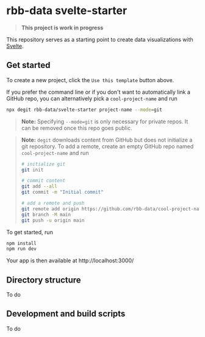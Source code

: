 # rbb-data svelte-starter

> **This project is work in progress**

This repository serves as a starting point to create data visualizations with [Svelte](https://svelte.dev/).

## Get started

To create a new project, click the `Use this template` button above.

If you prefer the command line or if you don't want to automatically link a GitHub repo, you can alternatively pick a `cool-project-name` and run

```bash
npx degit rbb-data/svelte-starter project-name --mode=git
```

> **Note:** Specifying `--mode=git` is only necessary for private repos. It can be removed once this repo goes public.

> **Note:** `degit` downloads content from GitHub but does not initialize a git repository. To add a remote, create an empty GitHub repo named `cool-project-name` and run
>
> ```bash
> # initialize git
> git init
>
> # commit content
> git add --all
> git commit -m "Initial commit"
>
> # add a remote and push
> git remote add origin https://github.com/rbb-data/cool-project-name.git
> git branch -M main
> git push -u origin main
> ```

To get started, run

```bash
npm install
npm run dev
```

Your app is then available at http://localhost:3000/

## Directory structure

To do

## Development and build scripts

To do
